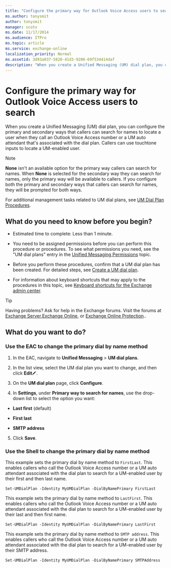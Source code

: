 ```yaml
---
title: "Configure the primary way for Outlook Voice Access users to search"
ms.author: tonysmit
author: tonysmit
manager: scotv
ms.date: 11/17/2014
ms.audience: ITPro
ms.topic: article
ms.service: exchange-online
localization_priority: Normal
ms.assetid: 3d93a037-5820-41d3-9206-69f534414daf
description: "When you create a Unified Messaging (UM) dial plan, you can configure the primary and secondary ways that callers can search for names to locate a user when they call an Outlook Voice Access number or a UM auto attendant that's associated with the dial plan. Callers can use touchtone inputs to locate a UM-enabled user."
---
```


# Configure the primary way for Outlook Voice Access users to search

When you create a Unified Messaging (UM) dial plan, you can configure the primary and secondary ways that callers can search for names to locate a user when they call an Outlook Voice Access number or a UM auto attendant that's associated with the dial plan. Callers can use touchtone inputs to locate a UM-enabled user.
  
> [!NOTE]
> **None** isn't an available option for the primary way callers can search for names. When **None** is selected for the secondary way they can search for names, only the primary way will be available to callers. If you configure both the primary and secondary ways that callers can search for names, they will be prompted for both ways. 
  
For additional management tasks related to UM dial plans, see [UM Dial Plan Procedures](http://technet.microsoft.com/library/1bda77c8-c4e2-4ae0-a001-76ae029bf843.aspx).
  
## What do you need to know before you begin?

- Estimated time to complete: Less than 1 minute.
    
- You need to be assigned permissions before you can perform this procedure or procedures. To see what permissions you need, see the "UM dial plans" entry in the [Unified Messaging Permissions](http://technet.microsoft.com/library/d326c3bc-8f33-434a-bf02-a83cc26a5498.aspx) topic. 
    
- Before you perform these procedures, confirm that a UM dial plan has been created. For detailed steps, see [Create a UM dial plan](../../voice-mail-unified-messaging/connect-voice-mail-system/create-um-dial-plan.md).
    
- For information about keyboard shortcuts that may apply to the procedures in this topic, see [Keyboard shortcuts for the Exchange admin center](../../accessibility/keyboard-shortcuts-in-admin-center.md).
    
> [!TIP]
> Having problems? Ask for help in the Exchange forums. Visit the forums at [Exchange Server](https://go.microsoft.com/fwlink/p/?linkId=60612),[Exchange Online](https://go.microsoft.com/fwlink/p/?linkId=267542), or [Exchange Online Protection](https://go.microsoft.com/fwlink/p/?linkId=285351).. 
  
## What do you want to do?

### Use the EAC to change the primary dial by name method

1. In the EAC, navigate to **Unified Messaging** \> **UM dial plans**.
    
2. In the list view, select the UM dial plan you want to change, and then click **Edit**![Edit icon](../../media/ITPro_EAC_EditIcon.gif).
    
3. On the **UM dial plan** page, click **Configure**. 
    
4. In **Settings**, under **Primary way to search for names**, use the drop-down list to select the option you want:
    
  - **Last first** (default) 
    
  - **First last**
    
  - **SMTP address**
    
5. Click **Save**.
    
### Use the Shell to change the primary dial by name method

This example sets the primary dial by name method to  `FirstLast`. This enables callers who call the Outlook Voice Access number or a UM auto attendant associated with the dial plan to search for a UM-enabled user by their first and then last name.
  
```
Set-UMDialPlan -Identity MyUMDialPlan -DialByNamePrimary FirstLast
```

This example sets the primary dial by name method to  `LastFirst`. This enables callers who call the Outlook Voice Access number or a UM auto attendant associated with the dial plan to search for a UM-enabled user by their last and then first name.
  
```
Set-UMDialPlan -Identity MyUMDialPlan -DialByNamePrimary LastFirst 
```

This example sets the primary dial by name method to  `SMTP address`. This enables callers who call the Outlook Voice Access number or a UM auto attendant associated with the dial plan to search for a UM-enabled user by their SMTP address.
  
```
Set-UMDialPlan -Identity MyUMDialPlan -DialByNamePrimary SMTPAddress 
```



